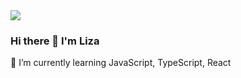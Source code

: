 <img src="https://www.codewars.com/users/LizavetaSobaleva/badges/small">

### Hi there 👋 I'm Liza
💪 I’m currently learning JavaScript, TypeScript, React

<!--
**LizavetaSobaleva/LizavetaSobaleva** is a ✨ _special_ ✨ repository because its `README.md` (this file) appears on your GitHub profile.

Here are some ideas to get you started:

- 🔭 I’m currently working on ...
- 🌱 I’m currently learning ...
- 👯 I’m looking to collaborate on ...
- 🤔 I’m looking for help with ...
- 💬 Ask me about ...
- 📫 How to reach me: ...
- 😄 Pronouns: ...
- ⚡ Fun fact: ...
-->
